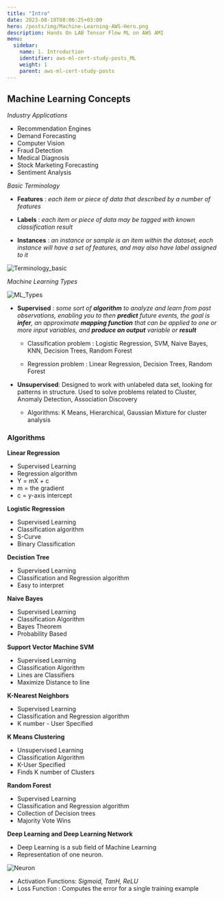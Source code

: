 ```yaml
---
title: "Intro"
date: 2023-08-10T08:06:25+03:00
hero: /posts/img/Machine-Learning-AWS-Hero.png
description: Hands On LAB Tensor Flow ML on AWS AMI
menu:
  sidebar:
    name: 1. Introduction
    identifier: aws-ml-cert-study-posts_ML
    weight: 1
    parent: aws-ml-cert-study-posts
---
```


## Machine Learning Concepts

*Industry Applications*

-   Recommendation Engines
-   Demand Forecasting
-   Computer Vision
-   Fraud Detection
-   Medical Diagnosis
-   Stock Marketing Forecasting
-   Sentiment Analysis

*Basic Terminology*

-   **Features** : *each item or piece of data that described by a number of features*

-   **Labels** : *each item or piece of data may be tagged with known classification result*

-   **Instances** : *an instance or sample is an item within the dataset, each instance will have a set of features, and may also have label assigned to it*

![Terminology_basic](/posts/img/terminology_basic.png)


*Machine Learning Types*



![ML_Types](/posts/img/types_of_ML.png)



-   **Supervised** : *some sort of **algorithm** to analyze and learn from past observations, enabling you to then **predict** future events, the goal is **infer**, an approximate **mapping function** that can be applied to one or more input variables, and **produce an output** variable or **result***

    - Classification problem : Logistic Regression, SVM, Naive Bayes, KNN, Decision Trees, Random Forest

    - Regression problem : Linear Regression, Decision Trees, Random Forest

-   **Unsupervised**: Designed to work with unlabeled data set, looking for patterns in structure. Used to solve problems related to Cluster, Anomaly Detection, Association Discovery

    - Algorithms: K Means, Hierarchical, Gaussian Mixture  for cluster analysis

### Algorithms

**Linear  Regression**

  * Supervised Learning
  * Regression algorithm
  * Y = mX + c
  * m = the gradient
  * c = y-axis intercept
  
**Logistic Regression**

  * Supervised Learning
  * Classification algorithm
  * S-Curve
  * Binary Classification
  

**Decistion Tree**

  * Supervised Learning
  * Classification and Regression algorithm
  * Easy to interpret

**Naive Bayes**

  * Supervised Learning
  * Classification Algorithm 
  * Bayes Theorem
  * Probability Based
  
  
**Support Vector Machine SVM**

  * Supervised Learning
  * Classification Algorithm 
  * Lines are Classifiers
  * Maximize Distance to line

**K-Nearest Neighbors**

  * Supervised Learning
  * Classification and Regression algorithm
  * K number - User Specified
  
  
**K Means Clustering**

  * Unsupervised Learning
  * Classification Algorithm
  * K-User Specified
  * Finds K number of Clusters

**Random Forest**

  * Supervised Learning
  * Classification and Regression algorithm
  * Collection of Decision trees
  * Majority Vote Wins


**Deep Learning and Deep Learning Network**

  * Deep Learning is a sub field of Machine Learning
  * Representation of one neuron.

![Neuron](/posts/img/dl_1.png)


  * Activation Functions: _Sigmoid, TanH, ReLU_
  * Loss Function : Computes the error for a single training example
